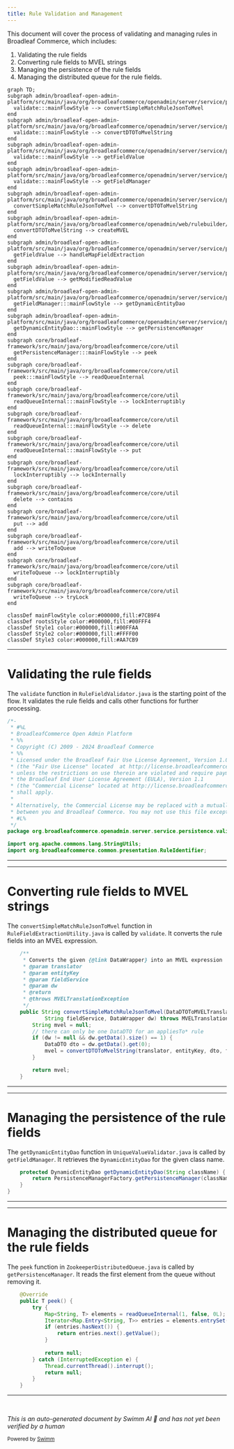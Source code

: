 ```yaml
---
title: Rule Validation and Management
---
```

This document will cover the process of validating and managing rules in Broadleaf Commerce, which includes:

1. Validating the rule fields
2. Converting rule fields to MVEL strings
3. Managing the persistence of the rule fields
4. Managing the distributed queue for the rule fields.

```mermaid
graph TD;
subgraph admin/broadleaf-open-admin-platform/src/main/java/org/broadleafcommerce/openadmin/server/service/persistence/module
  validate:::mainFlowStyle --> convertSimpleMatchRuleJsonToMvel
end
subgraph admin/broadleaf-open-admin-platform/src/main/java/org/broadleafcommerce/openadmin/server/service/persistence/module
  validate:::mainFlowStyle --> convertDTOToMvelString
end
subgraph admin/broadleaf-open-admin-platform/src/main/java/org/broadleafcommerce/openadmin/server/service/persistence/module
  validate:::mainFlowStyle --> getFieldValue
end
subgraph admin/broadleaf-open-admin-platform/src/main/java/org/broadleafcommerce/openadmin/server/service/persistence/validation
  validate:::mainFlowStyle --> getFieldManager
end
subgraph admin/broadleaf-open-admin-platform/src/main/java/org/broadleafcommerce/openadmin/server/service/persistence/module
  convertSimpleMatchRuleJsonToMvel --> convertDTOToMvelString
end
subgraph admin/broadleaf-open-admin-platform/src/main/java/org/broadleafcommerce/openadmin/web/rulebuilder/DataDTOToMVELTranslator.java
  convertDTOToMvelString --> createMVEL
end
subgraph admin/broadleaf-open-admin-platform/src/main/java/org/broadleafcommerce/openadmin/server/service/persistence/module
  getFieldValue --> handleMapFieldExtraction
end
subgraph admin/broadleaf-open-admin-platform/src/main/java/org/broadleafcommerce/openadmin/server/service/persistence/module
  getFieldValue --> getModifiedReadValue
end
subgraph admin/broadleaf-open-admin-platform/src/main/java/org/broadleafcommerce/openadmin/server/service/persistence/validation
  getFieldManager:::mainFlowStyle --> getDynamicEntityDao
end
subgraph admin/broadleaf-open-admin-platform/src/main/java/org/broadleafcommerce/openadmin/server/service/persistence/PersistenceManagerContext.java
  getDynamicEntityDao:::mainFlowStyle --> getPersistenceManager
end
subgraph core/broadleaf-framework/src/main/java/org/broadleafcommerce/core/util
  getPersistenceManager:::mainFlowStyle --> peek
end
subgraph core/broadleaf-framework/src/main/java/org/broadleafcommerce/core/util
  peek:::mainFlowStyle --> readQueueInternal
end
subgraph core/broadleaf-framework/src/main/java/org/broadleafcommerce/core/util
  readQueueInternal:::mainFlowStyle --> lockInterruptibly
end
subgraph core/broadleaf-framework/src/main/java/org/broadleafcommerce/core/util
  readQueueInternal:::mainFlowStyle --> delete
end
subgraph core/broadleaf-framework/src/main/java/org/broadleafcommerce/core/util
  readQueueInternal:::mainFlowStyle --> put
end
subgraph core/broadleaf-framework/src/main/java/org/broadleafcommerce/core/util
  lockInterruptibly --> lockInternally
end
subgraph core/broadleaf-framework/src/main/java/org/broadleafcommerce/core/util
  delete --> contains
end
subgraph core/broadleaf-framework/src/main/java/org/broadleafcommerce/core/util
  put --> add
end
subgraph core/broadleaf-framework/src/main/java/org/broadleafcommerce/core/util
  add --> writeToQueue
end
subgraph core/broadleaf-framework/src/main/java/org/broadleafcommerce/core/util
  writeToQueue --> lockInterruptibly
end
subgraph core/broadleaf-framework/src/main/java/org/broadleafcommerce/core/util
  writeToQueue --> tryLock
end

classDef mainFlowStyle color:#000000,fill:#7CB9F4
classDef rootsStyle color:#000000,fill:#00FFF4
classDef Style1 color:#000000,fill:#00FFAA
classDef Style2 color:#000000,fill:#FFFF00
classDef Style3 color:#000000,fill:#AA7CB9
```

<SwmSnippet path="/admin/broadleaf-open-admin-platform/src/main/java/org/broadleafcommerce/openadmin/server/service/persistence/validation/RuleFieldValidator.java" line="1">

---

# Validating the rule fields

The `validate` function in `RuleFieldValidator.java` is the starting point of the flow. It validates the rule fields and calls other functions for further processing.

```java
/*-
 * #%L
 * BroadleafCommerce Open Admin Platform
 * %%
 * Copyright (C) 2009 - 2024 Broadleaf Commerce
 * %%
 * Licensed under the Broadleaf Fair Use License Agreement, Version 1.0
 * (the "Fair Use License" located  at http://license.broadleafcommerce.org/fair_use_license-1.0.txt)
 * unless the restrictions on use therein are violated and require payment to Broadleaf in which case
 * the Broadleaf End User License Agreement (EULA), Version 1.1
 * (the "Commercial License" located at http://license.broadleafcommerce.org/commercial_license-1.1.txt)
 * shall apply.
 * 
 * Alternatively, the Commercial License may be replaced with a mutually agreed upon license (the "Custom License")
 * between you and Broadleaf Commerce. You may not use this file except in compliance with the applicable license.
 * #L%
 */
package org.broadleafcommerce.openadmin.server.service.persistence.validation;

import org.apache.commons.lang.StringUtils;
import org.broadleafcommerce.common.presentation.RuleIdentifier;
```

---

</SwmSnippet>

<SwmSnippet path="/admin/broadleaf-open-admin-platform/src/main/java/org/broadleafcommerce/openadmin/server/service/persistence/module/provider/RuleFieldExtractionUtility.java" line="82">

---

# Converting rule fields to MVEL strings

The `convertSimpleMatchRuleJsonToMvel` function in `RuleFieldExtractionUtility.java` is called by `validate`. It converts the rule fields into an MVEL expression.

```java
    /**
     * Converts the given {@link DataWrapper} into an MVEL expression
     * @param translator 
     * @param entityKey
     * @param fieldService
     * @param dw
     * @return
     * @throws MVELTranslationException
     */
    public String convertSimpleMatchRuleJsonToMvel(DataDTOToMVELTranslator translator, String entityKey,
            String fieldService, DataWrapper dw) throws MVELTranslationException {
        String mvel = null;
        // there can only be one DataDTO for an appliesTo* rule
        if (dw != null && dw.getData().size() == 1) {
            DataDTO dto = dw.getData().get(0);
            mvel = convertDTOToMvelString(translator, entityKey, dto, fieldService);
        }

        return mvel;
    }
```

---

</SwmSnippet>

<SwmSnippet path="/admin/broadleaf-open-admin-platform/src/main/java/org/broadleafcommerce/openadmin/server/service/persistence/validation/UniqueValueValidator.java" line="71">

---

# Managing the persistence of the rule fields

The `getDynamicEntityDao` function in `UniqueValueValidator.java` is called by `getFieldManager`. It retrieves the `DynamicEntityDao` for the given class name.

```java
    protected DynamicEntityDao getDynamicEntityDao(String className) {
        return PersistenceManagerFactory.getPersistenceManager(className).getDynamicEntityDao();
    }
}
```

---

</SwmSnippet>

<SwmSnippet path="/core/broadleaf-framework/src/main/java/org/broadleafcommerce/core/util/queue/ZookeeperDistributedQueue.java" line="222">

---

# Managing the distributed queue for the rule fields

The `peek` function in `ZookeeperDistributedQueue.java` is called by `getPersistenceManager`. It reads the first element from the queue without removing it.

```java
    @Override
    public T peek() {
        try {
            Map<String, T> elements = readQueueInternal(1, false, 0L);
            Iterator<Map.Entry<String, T>> entries = elements.entrySet().iterator();
            if (entries.hasNext()) {
                return entries.next().getValue();
            }
            
            return null;
        } catch (InterruptedException e) {
            Thread.currentThread().interrupt();
            return null;
        }
    }
```

---

</SwmSnippet>

&nbsp;

*This is an auto-generated document by Swimm AI 🌊 and has not yet been verified by a human*

<SwmMeta version="3.0.0" repo-id="Z2l0aHViJTNBJTNBQnJvYWRsZWFmQ29tbWVyY2UtZGVtbyUzQSUzQWdpbGFkbmF2b3Q=" repo-name="BroadleafCommerce-demo" doc-type="flows"><sup>Powered by [Swimm](/)</sup></SwmMeta>
